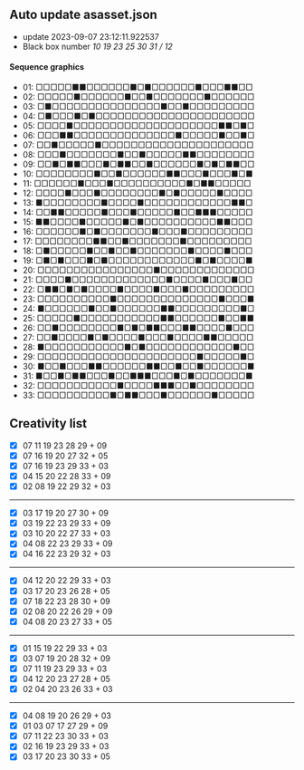 ## Auto update asasset.json

* update 2023-09-07 23:12:11.922537
* Black box number _10 19 23 25 30 31 / 12_
#### Sequence graphics

* 01: □□□□□■■□□□□□□■□■□□□□□□■□□□■■□□
* 02: □□□□□■□□□□□□■□□■□□□□□□□■□□□□□□
* 03: □■□□□□□□□□□□□□□□□■□□■□□□□□□□□□
* 04: □■□□□■□■□□□□□□□□□□□□□□□□□□□□□□
* 05: □□□□■□□□□□□□□□□□□□□□□□□□□■■□■□
* 06: □□□■■□□□□□□□□□□□□□□■□□□□□■□□■□
* 07: □□■□□□□□■□□□□□□□□□□□□□□□□□□□□□
* 08: □□□■□□□□□□□■□□■□□□□□■■□□□□□□□□
* 09: □□■□■■□□□■□■■□□■□□□□□□■□■□■■□□
* 10: □□□□□□□□■□□■□□□□□□■■□□□■□□□■□■
* 11: □□□□□□■□□□■□□□□□□□□□□■□■■□□□□□
* 12: □□□□■□□□■□□□□□□□□■□■□□□□□■□□□□
* 13: ■□□□□□□□□■□□□□■□□□□□□□□□□□□■■□
* 14: □□■■□□□□□■□□□■□□□□□■□□■■■□□□□□
* 15: ■■□□□□■□□□□□■□■□□□□□□□□□□■■□□□
* 16: □□□□□□■□■□□□□□□□■□□□■□□□□□□□□□
* 17: □□□□□□□□■■□□■□□□□□□□■□□□□□□□□□
* 18: □■□□□□□■□□■□□■□□□□□□□■□□□□■□□□
* 19: □■□■□□□■□■□□□□□□□□□□□□■□■□□□□■
* 20: □□□□□□□□□□□□□□□□■□□□□□□□□□□□□□
* 21: □□□□■□□□□□□□□□□□□□■□□□□■□□□■□□
* 22: □■■□■□■□□□□■□□□□■□□□■□□□□□□□□□
* 23: □□□□□□□□□□■□□□□□□□□□□□□□□■□□□■
* 24: ■□□□□□□■□□■□□□□□□■■□□□□□□□□□■□
* 25: □□□□□■□□□□□□□□□□□■■□□□□□□■□□■■
* 26: □□■□□□□□□□□■□■□■■□□□■■□□□□■□□□
* 27: □□■□□□□■□■□□□□■□□□■□□□□■■□□□□□
* 28: ■□□□□□□□□□□□■□■□□□□□□□□□□□□■□□
* 29: □□□□□□□□□□□□□□□□□□□□□□■□□□□□■□
* 30: ■□□■□□□■■□□□□□□■■□□■□□■□□□□□□■
* 31: ■□□■□■■□□□■□□■■■□□□■□■□□□□□□□■
* 32: □□□□□□□□□□□■□□□□■■■□□■□□□□□□□□
* 33: □□□□□□□□□□■□■■□□□■□□□□□□■□□□□□
## Creativity list

- [x] 07 11 19 23 28 29 + 09
- [x] 07 16 19 20 27 32 + 05
- [x] 07 16 19 23 29 33 + 03
- [x] 04 15 20 22 28 33 + 09
- [x] 02 08 19 22 29 32 + 03
***
- [x] 03 17 19 20 27 30 + 09
- [x] 03 19 22 23 29 33 + 09
- [x] 03 10 20 22 27 33 + 03
- [x] 04 08 22 23 29 33 + 09
- [x] 04 16 22 23 29 32 + 03
***
- [x] 04 12 20 22 29 33 + 03
- [x] 03 17 20 23 26 28 + 05
- [x] 07 18 22 23 28 30 + 09
- [x] 02 08 20 22 26 29 + 09
- [x] 04 08 20 23 27 33 + 05
***
- [x] 01 15 19 22 29 33 + 03
- [x] 03 07 19 20 28 32 + 09
- [x] 07 11 19 23 29 33 + 03
- [x] 04 12 20 23 27 28 + 05
- [x] 02 04 20 23 26 33 + 03
***
- [x] 04 08 19 20 26 29 + 03
- [x] 01 03 07 17 27 29 + 09
- [x] 07 11 22 23 30 33 + 03
- [x] 02 16 19 23 29 33 + 03
- [x] 03 17 20 23 30 33 + 05
